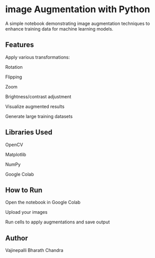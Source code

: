 # image Augmentation with Python
A simple notebook demonstrating image augmentation techniques to enhance training data for machine learning models.

## Features
Apply various transformations:

Rotation

Flipping

Zoom

Brightness/contrast adjustment

Visualize augmented results

Generate large training datasets

## Libraries Used
OpenCV

Matplotlib

NumPy

Google Colab

## How to Run
Open the notebook in Google Colab

Upload your images

Run cells to apply augmentations and save output

## Author
Vajinepalli Bharath Chandra
